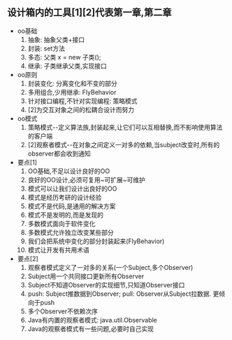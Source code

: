 ## 设计箱内的工具[1][2]代表第一章,第二章
- oo基础
    1. 抽象: 抽象父类+接口
    2. 封装: set方法
    3. 多态: 父类 x = new 子类();
    4. 继承: 子类继承父类,实现接口
- oo原则
    1. 封装变化: 分离变化和不变的部分
    2. 多用组合,少用继承: FlyBehavior
    3. 针对接口编程,不针对实现编程: 策略模式
    4. [2]为交互对象之间的松耦合设计而努力
- oo模式
    1. 策略模式--定义算法族,封装起来,让它们可以互相替换,而不影响使用算法的客户端
    2. [2]观察者模式--在对象之间定义一对多的依赖,当subject改变时,所有的observer都会收到通知
- 要点[1]
  1. OO基础,不足以设计良好的OO
  2. 良好的OO设计,必须可复用~可扩展~可维护
  3. 模式可以让我们设计出良好的OO
  4. 模式是经历考研的设计经验
  5. 模式不是代码,是通用的解决方案
  6. 模式不是发明的,而是发现的
  7. 多数模式面向于软件变化
  8. 多数模式允许独立改变某些部分
  9. 我们会把系统中变化的部分封装起来(FlyBehavior)
  10. 模式让开发有共用术语
- 要点[2]
  1. 观察者模式定义了一对多的关系(一个Subject,多个Observer)
  2. Subject用一个共同接口更新所有Observer
  3. Subject不知道Observer的实现细节,只知道Observer接口
  4. push: Subject推数据到Observer; pull: Observer从Subject拉数据. 更倾向于push
  5. 多个Observer不依赖次序
  6. Java有内置的观察者模式: java.util.Observable
  7. Java的观察者模式有一些问题,必要时自己实现
